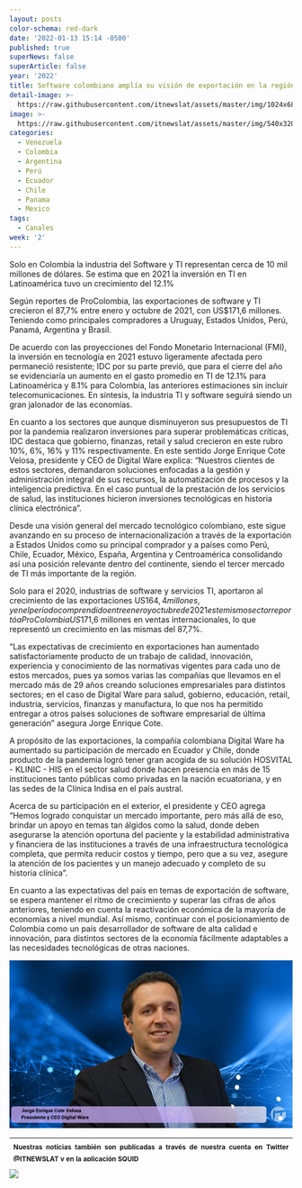 ```yaml
---
layout: posts
color-schema: red-dark
date: '2022-01-13 15:14 -0500'
published: true
superNews: false
superArticle: false
year: '2022'
title: Software colombiano amplía su visión de exportación en la región
detail-image: >-
  https://raw.githubusercontent.com/itnewslat/assets/master/img/1024x680/Jorge-Cote-g.jpg
image: >-
  https://raw.githubusercontent.com/itnewslat/assets/master/img/540x320/Jorge-Cote-p.jpg
categories:
  - Venezuela
  - Colombia
  - Argentina
  - Perú
  - Ecuador
  - Chile
  - Panama
  - Mexico
tags:
  - Canales
week: '2'
---
```

Solo en Colombia la industria del Software y TI representan cerca de 10 mil millones de dólares. Se estima que en 2021 la inversión en TI en Latinoamérica tuvo un crecimiento del 12.1%

Según reportes de ProColombia, las exportaciones de software y TI crecieron el 87,7% entre enero y octubre de 2021, con US$171,6 millones. Teniendo como principales compradores a Uruguay, Estados Unidos, Perú, Panamá, Argentina y Brasil.

De acuerdo con las proyecciones del Fondo Monetario Internacional (FMI), la inversión en tecnología en 2021 estuvo ligeramente afectada pero permaneció resistente; IDC por su parte previó, que para el cierre del año se evidenciaría un aumento en el gasto promedio en TI de 12.1% para Latinoamérica y 8.1% para Colombia, las anteriores estimaciones sin incluir telecomunicaciones. En síntesis, la industria TI y software seguirá siendo un gran jalonador de las economías. 

En cuanto a los sectores que aunque disminuyeron sus presupuestos de TI por la pandemia realizaron inversiones para superar problemáticas críticas, IDC destaca que gobierno, finanzas, retail y salud crecieron en este rubro 10%, 6%, 16% y 11% respectivamente. En este sentido Jorge Enrique Cote Velosa, presidente y CEO de Digital Ware explica: “Nuestros clientes de estos sectores, demandaron soluciones enfocadas a la gestión y administración integral de sus recursos, la automatización de procesos y la inteligencia predictiva. En el caso puntual de la prestación de los servicios de salud, las instituciones hicieron inversiones tecnológicas en historia clínica electrónica”.   

Desde una visión general del mercado tecnológico colombiano, este sigue avanzando en su proceso de internacionalización a través de la exportación a Estados Unidos como su principal comprador y a países como Perú, Chile, Ecuador, México, España, Argentina y Centroamérica consolidando así una posición relevante dentro del continente, siendo el tercer mercado de TI más importante de la región.

Solo para el 2020, industrias de software y servicios TI, aportaron al crecimiento de las exportaciones US$164,4 millones, y en el periodo comprendido entre enero y octubre de 2021 este mismo sector reportó a ProColombia US$171,6 millones en ventas internacionales, lo que representó un crecimiento en las mismas del 87,7%. 

“Las expectativas de crecimiento en exportaciones han aumentado satisfactoriamente producto de un trabajo de calidad, innovación, experiencia y conocimiento de las normativas vigentes para cada uno de estos mercados, pues ya somos varias las compañías que llevamos en el mercado más de 29 años creando soluciones empresariales para distintos sectores; en el caso de Digital Ware para salud, gobierno, educación, retail, industria, servicios, finanzas y manufactura, lo que nos ha permitido entregar a otros países soluciones de software empresarial de última generación” asegura Jorge Enrique Cote.  

A propósito de las exportaciones, la compañía colombiana Digital Ware ha aumentado su participación de mercado en Ecuador y Chile, donde producto de la pandemia logró tener gran acogida de su solución HOSVITAL - KLINIC - HIS en el sector salud donde hacen presencia en más de 15 instituciones tanto públicas como privadas en la nación ecuatoriana, y en las sedes de la Clínica Indisa en el país austral. 

Acerca de su participación en el exterior, el presidente y CEO agrega “Hemos logrado conquistar un mercado importante, pero más allá de eso, brindar un apoyo en temas tan álgidos como la salud, donde deben asegurarse la atención oportuna  del paciente y la estabilidad administrativa y financiera de las instituciones a través de una infraestructura tecnológica completa, que permita reducir costos y tiempo, pero que a su vez, asegure la atención de los pacientes y un manejo adecuado y completo de su historia clínica”. 

En cuanto a las expectativas del país en temas de exportación de software, se espera mantener el ritmo de crecimiento y superar las cifras de años anteriores, teniendo en cuenta la reactivación económica de la mayoría de economías a nivel mundial. Así mismo, continuar con el posicionamiento de Colombia como un país desarrollador de software de alta calidad e innovación, para distintos sectores de la economía fácilmente adaptables a las necesidades tecnológicas de otras naciones. 

![](https://raw.githubusercontent.com/itnewslat/assets/master/img/540x320/Jorge-Cote-p.jpg)

<table style="height: 42px;" width="569">
<tbody>
<tr>
<td style="text-align: justify;"><sub><strong>Nuestras noticias también son publicadas a través de nuestra cuenta en Twitter <a href="https://twitter.com/itnewslat?lang=es">@ITNEWSLAT</a> y en la aplicación <a href="https://squidapp.co/en/">SQUID</a></strong></sub></td>
</tr>
</tbody>
</table>

<img src="https://tracker.metricool.com/c3po.jpg?hash=56f88a41e39ab42c063cc51676587a04"/>